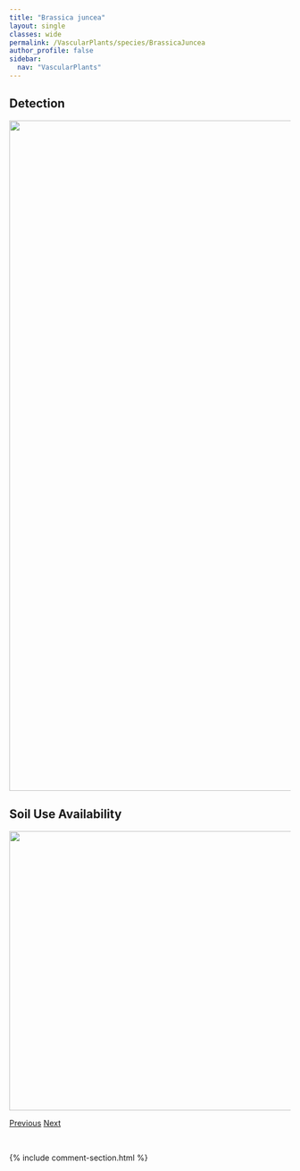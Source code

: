 ```yaml
---
title: "Brassica juncea"
layout: single
classes: wide
permalink: /VascularPlants/species/BrassicaJuncea
author_profile: false
sidebar:
  nav: "VascularPlants"
---
```


<h2>Detection</h2>

<a href="https://drive.google.com/uc?export=view&id=1AfohS6ZudAFuO1O8KAquMk5bl6y_qG8-">
<img src="https://drive.google.com/uc?export=view&id=1AfohS6ZudAFuO1O8KAquMk5bl6y_qG8-" height = "1200" width = "800">
</a>


<h2>Soil Use Availability</h2>

<a href="https://drive.google.com/uc?export=view&id=1PyLILM_zHv47GrxUA-8qr7M7JgsHXyE4">
<img src="https://drive.google.com/uc?export=view&id=1PyLILM_zHv47GrxUA-8qr7M7JgsHXyE4" height = "500" width = "1000">
</a>


<a href="/DevelopmentWebsite/VascularPlants/species/Brassica" class="pagination--pager" title="Brassica">Previous</a> <a href="/DevelopmentWebsite/VascularPlants/species/BrassicaNapus" class="pagination--pager" title="Argentine Canola">Next</a>

<p>&nbsp;</p>

{% include comment-section.html %}
